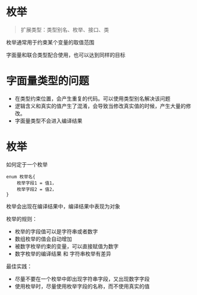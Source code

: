 # 枚举

> 扩展类型：类型别名、枚举、接口、类

枚举通常用于约束某个变量的取值范围

字面量和联合类型配合使用，也可以达到同样的目标

# 字面量类型的问题

- 在类型约束位置，会产生重复的代码。可以使用类型别名解决该问题
- 逻辑含义和真实的值产生了混淆，会导致当修改真实值的时候，产生大量的修改。
- 字面量类型不会进入编译结果

# 枚举

如何定于一个枚举

```
enum 枚举名{
    枚举字段1 = 值1，
    枚举字段2 = 值2，
}
```

枚举会出现在编译结果中，编译结果中表现为对象

枚举的规则：

- 枚举的字段值可以是字符串或者数字
- 数组枚举的值会自动增加
- 被数字枚举约束的变量，可以直接赋值为数字
- 数字枚举的编译结果 和 字符串枚举有差异

最佳实践：

- 尽量不要在一个枚举中即出现字符串字段，又出现数字字段
- 使用枚举时，尽量使用枚举字段的名称，而不使用真实的值